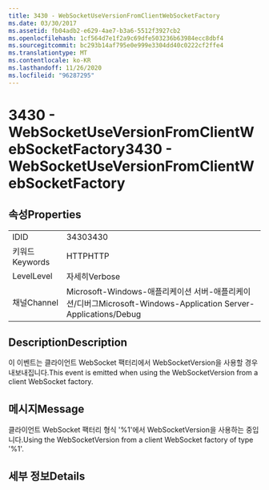 ```yaml
---
title: 3430 - WebSocketUseVersionFromClientWebSocketFactory
ms.date: 03/30/2017
ms.assetid: fb04adb2-e629-4ae7-b3a6-5512f3927cb2
ms.openlocfilehash: 1cf564d7e1f2a9c69dfe503236b63984ecc8dbf4
ms.sourcegitcommit: bc293b14af795e0e999e3304dd40c0222cf2ffe4
ms.translationtype: MT
ms.contentlocale: ko-KR
ms.lasthandoff: 11/26/2020
ms.locfileid: "96287295"
---
```

# <a name="3430---websocketuseversionfromclientwebsocketfactory"></a><span data-ttu-id="262f0-102">3430 - WebSocketUseVersionFromClientWebSocketFactory</span><span class="sxs-lookup"><span data-stu-id="262f0-102">3430 - WebSocketUseVersionFromClientWebSocketFactory</span></span>

## <a name="properties"></a><span data-ttu-id="262f0-103">속성</span><span class="sxs-lookup"><span data-stu-id="262f0-103">Properties</span></span>  
  
|||  
|-|-|  
|<span data-ttu-id="262f0-104">ID</span><span class="sxs-lookup"><span data-stu-id="262f0-104">ID</span></span>|<span data-ttu-id="262f0-105">3430</span><span class="sxs-lookup"><span data-stu-id="262f0-105">3430</span></span>|  
|<span data-ttu-id="262f0-106">키워드</span><span class="sxs-lookup"><span data-stu-id="262f0-106">Keywords</span></span>|<span data-ttu-id="262f0-107">HTTP</span><span class="sxs-lookup"><span data-stu-id="262f0-107">HTTP</span></span>|  
|<span data-ttu-id="262f0-108">Level</span><span class="sxs-lookup"><span data-stu-id="262f0-108">Level</span></span>|<span data-ttu-id="262f0-109">자세히</span><span class="sxs-lookup"><span data-stu-id="262f0-109">Verbose</span></span>|  
|<span data-ttu-id="262f0-110">채널</span><span class="sxs-lookup"><span data-stu-id="262f0-110">Channel</span></span>|<span data-ttu-id="262f0-111">Microsoft-Windows-애플리케이션 서버-애플리케이션/디버그</span><span class="sxs-lookup"><span data-stu-id="262f0-111">Microsoft-Windows-Application Server-Applications/Debug</span></span>|  
  
## <a name="description"></a><span data-ttu-id="262f0-112">Description</span><span class="sxs-lookup"><span data-stu-id="262f0-112">Description</span></span>  

 <span data-ttu-id="262f0-113">이 이벤트는 클라이언트 WebSocket 팩터리에서 WebSocketVersion을 사용할 경우 내보내집니다.</span><span class="sxs-lookup"><span data-stu-id="262f0-113">This event is emitted when using the WebSocketVersion from a client WebSocket factory.</span></span>  
  
## <a name="message"></a><span data-ttu-id="262f0-114">메시지</span><span class="sxs-lookup"><span data-stu-id="262f0-114">Message</span></span>  

 <span data-ttu-id="262f0-115">클라이언트 WebSocket 팩터리 형식 '%1'에서 WebSocketVersion을 사용하는 중입니다.</span><span class="sxs-lookup"><span data-stu-id="262f0-115">Using the WebSocketVersion from a client WebSocket factory of type '%1'.</span></span>  
  
## <a name="details"></a><span data-ttu-id="262f0-116">세부 정보</span><span class="sxs-lookup"><span data-stu-id="262f0-116">Details</span></span>
